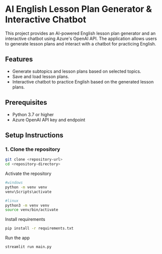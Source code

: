 # AI English Lesson Plan Generator & Interactive Chatbot

This project provides an AI-powered English lesson plan generator and an interactive chatbot using Azure's OpenAI API. The application allows users to generate lesson plans and interact with a chatbot for practicing English.

## Features

- Generate subtopics and lesson plans based on selected topics.
- Save and load lesson plans.
- Interactive chatbot to practice English based on the generated lesson plans.

## Prerequisites

- Python 3.7 or higher
- Azure OpenAI API key and endpoint

## Setup Instructions

### 1. Clone the repository

```bash
git clone <repository-url>
cd <repository-directory>
```

Activate the repository
```bash
#windows
python -m venv venv
venv\Scripts\activate

#linux
python3 -m venv venv
source venv/bin/activate
```
Install requirements
```bash
pip install -r requirements.txt
```

Run the app
```bash
streamlit run main.py
```
